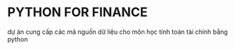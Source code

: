 # PYTHON FOR FINANCE
dự án cung cấp các mã nguồn dữ liệu cho môn học tính toán tài chính bằng python
